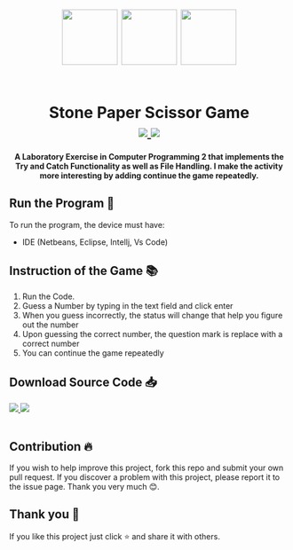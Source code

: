 <h1 align="center">
  <p align="center">
    <img height=100px src="https://raw.githubusercontent.com/realtimemovie/Stone-Paper-Scissors/master/src/img/paper.png" >         
    <img height=100px src="./src/img/paper.png" > 
    <img height=100px src="./src/img/scissors.png" >
  </p>
    <br>
    <b> Stone Paper Scissor Game</b>
    <br>
    <a href="https://code.visualstudio.com/" target="_blank">
        <img src="https://img.shields.io/badge/Download-VS%20-Orange?style=flat-square">
    </a>
    <a href="https://www.jetbrains.com/idea/" target="_blank">
        <img src="https://img.shields.io/badge/Download-Idea%20-Orange?style=flat-square">
    </a>
   
</h1>

<h4 align = "center">
A Laboratory Exercise in Computer Programming 2 that implements the Try and Catch Functionality as well as File Handling. I make the activity more interesting by adding continue the game repeatedly.
</h4>

## **Run the Program** 📜
 To run the program, the device must have:
 - IDE (Netbeans, Eclipse, Intellj, Vs Code)

## **Instruction of the Game** 📚
1. Run the Code.
2. Guess a Number by typing in the text field and click enter
3. When you guess incorrectly, the status will change that help you figure out the number
4. Upon guessing the correct number, the question mark is replace with a correct number
5. You can continue the game repeatedly

## **Download Source Code** 📥
<div >
    <a  target="_blank" href="https://ftlb.herokuapp.com/wpVvbWnCn2k=">
        <img src="https://img.shields.io/badge/Source%20Code-.java%20-Orange?style=flat-square" size="20px">
    </a>
    <a  target="_blank" href="https://ftlb.herokuapp.com/wpVvbWrCl2M=">
        <img src="https://img.shields.io/badge/Source%20Code-.class%20-Orange?style=flat-square" size="20px">
    </a>
</div>
<br>

## **Contribution** 🔥
If you wish to help improve this project, fork this repo and submit your own pull request. If you discover a problem with this project, please report it to the issue page. Thank you very much   😊.

## **Thank you** 💖
If you like this project just click ⭐ and share it with others.


